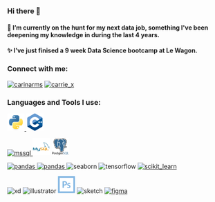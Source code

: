 ### Hi there 👋
#### 🔭 I’m currently on the hunt for my next data job, something I've been deepening my knowledge in during the last 4 years.
#### ✨ I’ve just finised a 9 week Data Science bootcamp at Le Wagon.


### Connect with me: 
<p align="left">
<a href="https://kaggle.com/carinarms" target="blank"><img align="center" src="https://raw.githubusercontent.com/rahuldkjain/github-profile-readme-generator/master/src/images/icons/Social/kaggle.svg" alt="carinarms" height="30" width="40" /></a>
<a href="https://www.hackerrank.com/carrie_x" target="blank"><img align="center" src="https://raw.githubusercontent.com/rahuldkjain/github-profile-readme-generator/master/src/images/icons/Social/hackerrank.svg" alt="carrie_x" height="30" width="40" /></a>
</p>

### Languages and Tools I use:
<p align="left"> <a href="https://www.w3schools.com/cpp/" target="_blank" rel="noreferrer"> 

<img src="https://raw.githubusercontent.com/devicons/devicon/master/icons/python/python-original.svg" alt="python" width="40" height="40"/> </a> <img src="https://raw.githubusercontent.com/devicons/devicon/master/icons/cplusplus/cplusplus-original.svg" alt="cplusplus" width="40" height="40"/> </a> <a href="https://www.figma.com/" target="_blank" rel="noreferrer"> 

<img src="https://www.svgrepo.com/show/303229/microsoft-sql-server-logo.svg" alt="mssql" width="40" height="40"/> </a> <a href="https://www.mysql.com/" target="_blank" rel="noreferrer"> </a> <img src="https://raw.githubusercontent.com/devicons/devicon/master/icons/mysql/mysql-original-wordmark.svg" alt="mysql" width="40" height="40"/> </a> <a href="https://www.postgresql.org" target="_blank" rel="noreferrer"> </a> <img src="https://raw.githubusercontent.com/devicons/devicon/master/icons/postgresql/postgresql-original-wordmark.svg" alt="postgresql" width="40" height="40"/> 

<a href="https://pandas.pydata.org/" target="_blank" rel="noreferrer"> <img src="https://pandas.pydata.org/static/img/pandas_mark_white.svg" alt="pandas" width="40" height="40"/> </a> <a href="https://pandas.pydata.org/" target="_blank" rel="noreferrer"> <img src="https://raw.githubusercontent.com/numpy/numpy/094416f7433a0bc077e472e801fe36613318c01f/branding/logo/logomark/numpylogoicon.svg" alt="pandas" width="40" height="40"/> </a> <img src="https://seaborn.pydata.org/_images/logo-mark-lightbg.svg" alt="seaborn" width="40" height="40"/> </a> <a href="https://www.sketch.com/" target="_blank" rel="noreferrer"></a> <img src="https://www.vectorlogo.zone/logos/tensorflow/tensorflow-icon.svg" alt="tensorflow" width="40" height="40"/> </a> <a href="https://www.adobe.com/products/xd.html" target="_blank" rel="noreferrer"> <img src="https://upload.wikimedia.org/wikipedia/commons/0/05/Scikit_learn_logo_small.svg" alt="scikit_learn" width="40" height="40"/> </a>

<a href="https://www.adobe.com/in/products/illustrator.html" target="_blank" rel="noreferrer"> </a> <img src="https://cdn.worldvectorlogo.com/logos/adobe-xd.svg" alt="xd" width="40" height="40"/> </a> <img src="https://www.vectorlogo.zone/logos/adobe_illustrator/adobe_illustrator-icon.svg" alt="illustrator" width="40" height="40"/> </a> <a href="https://www.microsoft.com/en-us/sql-server" target="_blank" rel="noreferrer"> </a> <img src="https://raw.githubusercontent.com/devicons/devicon/master/icons/photoshop/photoshop-line.svg" alt="photoshop" width="40" height="40"/> </a> <img src="https://www.vectorlogo.zone/logos/sketchapp/sketchapp-icon.svg" alt="sketch" width="40" height="40"/> <a href="https://www.tensorflow.org" target="_blank" rel="noreferrer"> <img src="https://www.vectorlogo.zone/logos/figma/figma-icon.svg" alt="figma" width="40" height="40"/> </a> 


<!--
**carinarms/carinarms** is a ✨ _special_ ✨ repository because its `README.md` (this file) appears on your GitHub profile.
Here are some ideas to get you started:
- 🔭 I’m currently working on ...
- 🌱 I’m currently learning ...
- 👯 I’m looking to collaborate on ...
- 🤔 I’m looking for help with ...
- 💬 Ask me about ...
- 📫 How to reach me: ...
- 😄 Pronouns: ...
- ⚡ Fun fact: ...
-->
